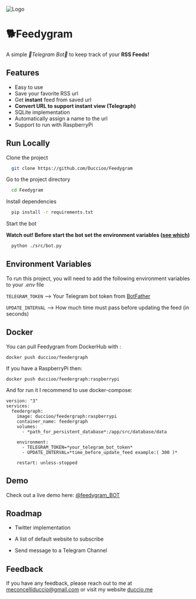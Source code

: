 
![Logo](https://res.cloudinary.com/duccio-me/image/upload/c_scale,r_300000,w_200/v1664798817/Tavolasaasdsegno_1_qzgmun.png)


# 🐕Feedygram

A simple *🤖Telegram Bot🤖* to keep track of your **RSS Feeds!**

## Features

- Easy to use
- Save your favorite RSS url
- Get **instant** feed from saved url
- **Convert URL to support instant view (Telegraph)**
- SQLite implementation
- Automatically assign a name to the url
- Support to run with RaspberryPi


## Run Locally

Clone the project

```bash
  git clone https://github.com/Duccioo/Feedygram
```

Go to the project directory

```bash
  cd Feedygram
```

Install dependencies

```bash
  pip install -r requirements.txt
```


Start the bot

**Watch out! Before start the bot set the environment variables ([see which](https://github.com/Duccioo/Feedygram/#Environment-Variables))**


```bash
  python ./src/bot.py
```


## Environment Variables

To run this project, you will need to add the following environment variables to your *.env* file

`TELEGRAM_TOKEN` --> Your Telegram bot token from [BotFather](https://t.me/BotFather)

`UPDATE_INTERVAL` --> How much time must pass before updating the feed (in seconds)


## Docker

You can pull Feedygram from DockerHub with :

```
docker push duccioo/feedergraph
```

If you have a RaspberryPi then:

```
docker push duccioo/feedergraph:raspberrypi
```

And for run it I recommend to use docker-compose:

```
version: "3"
services:
  feedergraph:
    image: duccioo/feedergraph:raspberrypi
    container_name: feedergraph
    volumes:
      - *path_for_persistent_database*:/app/src/database/data

    environment:
      - TELEGRAM_TOKEN=*your_telegram_bot_token*
      - UPDATE_INTERVAL=*time_before_update_feed example:( 300 )* 

    restart: unless-stopped

```
## Demo

Check out a live demo here: [@feedygram_BOT](http://t.me/feedygram_bot)
## Roadmap

- Twitter implementation

- A list of default website to subscribe

- Send message to a Telegram Channel



## Feedback

If you have any feedback, please reach out to me at meconcelliduccio@gmail.com or visit my website 
[duccio.me](https://duccio.me )

